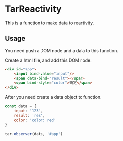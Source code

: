 # TarReactivity

This is a function to make data to reactivity.

## Usage

You need push a DOM node and a data to this function.

Create a html file, and add this DOM node.

```html
<div id="app">
    <input bind-value="input"/>
    <span data-bind="result"></span>
    <span bind-style="color">确定</span>
</div>
```
After you need create a data object to function.

```javascript
const data = {
    input: '123',
    result: 'res',
    color: 'color: red'
}

tar.observer(data, '#app')
```